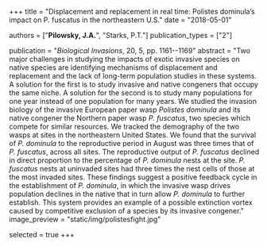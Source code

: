 +++
title = "Displacement and replacement in real time: Polistes dominula’s impact on P. fuscatus in the northeastern U.S."
date = "2018-05-01"

authors = ["**Pilowsky, J.A.**", "Starks, P.T."]
publication_types = ["2"]

publication = "*Biological Invasions*, 20, 5, pp. 1161--1169"
abstract = "Two major challenges in studying the impacts of exotic invasive species on native species are identifying mechanisms of displacement and replacement and the lack of long-term population studies in these systems. A solution for the first is to study invasive and native congeners that occupy the same niche. A solution for the second is to study many populations for one year instead of one population for many years. We studied the invasion biology of the invasive European paper wasp *Polistes dominula* and its native congener the Northern paper wasp *P. fuscatus*, two species which compete for similar resources. We tracked the demography of the two wasps at sites in the northeastern United States. We found that the survival of *P. dominula* to the reproductive period in August was three times that of *P. fuscatus*, across all sites. The reproductive output of *P. fuscatus* declined in direct proportion to the percentage of *P. dominula* nests at the site. *P. fuscatus* nests at uninvaded sites had three times the nest cells of those at the most invaded sites. These findings suggest a positive feedback cycle in the establishment of *P. dominula*, in which the invasive wasp drives population declines in the native that in turn allow *P. dominula* to further establish. This system provides an example of a possible extinction vortex caused by competitive exclusion of a species by its invasive congener."
image_preview = "static/img/polistesfight.jpg"

selected = true
+++

